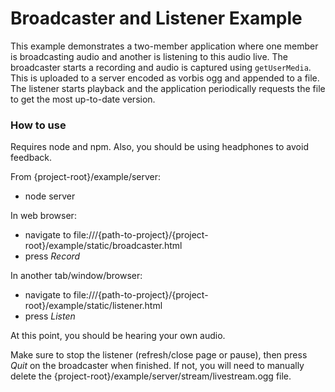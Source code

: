 # Broadcaster and Listener Example

This example demonstrates a two-member application where one member is
broadcasting audio and another is listening to this audio live. The broadcaster
starts a recording and audio is captured using `getUserMedia`. This is uploaded
to a server encoded as vorbis ogg and appended to a file. The listener starts
playback and the application periodically requests the file to get the most
up-to-date version.

### How to use

Requires node and npm. Also, you should be using headphones to avoid feedback.

From {project-root}/example/server:
* node server

In web browser:
* navigate to file:///{path-to-project}/{project-root}/example/static/broadcaster.html
* press *Record*

In another tab/window/browser:
* navigate to file:///{path-to-project}/{project-root}/example/static/listener.html
* press *Listen*

At this point, you should be hearing your own audio.

Make sure to stop the listener (refresh/close page or pause), then press *Quit*
on the broadcaster when finished. If not, you will need to manually delete the
{project-root}/example/server/stream/livestream.ogg file.
